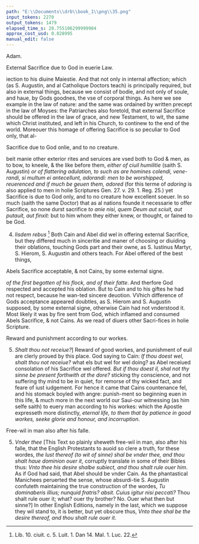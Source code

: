 ```yaml
---
path: "E:\\Documents\\drb\\book_1\\png\\35.png"
input_tokens: 2270
output_tokens: 1479
elapsed_time_s: 28.755106299999984
approx_cost_usd: 0.028995
manual_edit: false
---
```

Adam.

<aside>External Sacrifice due to God in euerie Law.</aside>

iection to his diuine Maiestie. And that not only in internal affection; which (as S. Augustin, and al Catholique Doctors teach) is principally required, but also in external things, because we consist of bodie, and not only of soule, and haue, by Gods goodnes, the vse of corporal things. As here we see example in the law of nature: and the same was ordained by written precept in the law of Moyses: the Patriarches also foretold, that external Sacrifice should be offered in the law of grace, and new Testament, to wit, the same which Christ instituted, and left in his Church, to continew to the end of the world. Moreouer this homage of offering Sacrifice is so peculiar to God only, that al-

<aside>Sacrifice due to God onlie, and to no creature.</aside>

beit manie other exterior rites and seruices are vsed both to God & men, as to bow, to kneele, & the like before them, *either of ciuil humilitie* (saith S. Augustin) *or of flattering adulation, to such as are homines colendi, vene-randi, si multum ei antecellunt, adorandi: men to be worshipped, reuerenced and if much be geuen them, adored* (for this terme of *adoring* is also applied to men in holie Scriptures Gen. 27. v. 29. 1. Reg. 25.) yet Sacrifice is due to God only, and to no creature how excellent soeuer. In so much (saith the same Doctor) that as al nations founde it necessarie to offer Sacrifice, so none durst sacrifice *to anie nisi, quem Deum aut sciuit, aut putauit, aut finxit:* but to him whom they either knew, or thought, or fained to be God.

4. *Iisdem rebus* [^1] Both Cain and Abel did wel in offering external Sacrifice, but they differed much in sinceritie and maner of choosing or diuiding their oblations, touching Gods part and their owne, as S. Iustinus Martyr, S. Hierom, S. Augustin and others teach. For Abel offered of the best things,

<aside>Abels Sacrifice acceptable, & not Cains, by some external signe.</aside>

*of the first begotten of his flock, and of their fatte*. And therfore God respected and accepted his oblation. But to Cain and to his giftes he had not respect, because he wan-ted sincere deuotion. VVhich difference of Gods acceptance appeared doubtles, as S. Hierom and S. Augustin supposed, by some external signe, otherwise Cain had not vnderstood it. Most likely it was by fire sent from God, which inflamed and consumed Abels Sacrifice, & not Cains. As we read of diuers other Sacri-fices in holie Scripture.

<aside>Reward and punishment according to our workes.</aside>

5. *Shalt thou not receiue?*] Reward of good workes, and punishment of euil are clerly proued by this place. God saying to Cain: *If thou doest wel, shalt thou not receiue?* what els but wel for wel doing? as Abel receiued consolation of his Sacrifice wel offered. *But if thou doest il, shal not thy sinne be present forthwith at the dore?* sticking thy conscience, and not suffering thy mind to be in quiet, for remorse of thy wicked fact, and feare of iust iudgement. For hence it came that Cains countenance fel, and his stomack boyled with angre: punish-ment so beginning euen in this life, & much more in the next world our Saui-our witnessing (as him selfe saith) to euery man according to his workes: which the Apostle expresseth more distinctly, *eternal life, to them that by patience in good workes, seeke glorie and honour, and incorruption*.

<aside>Free-wil in man also after his falle.</aside>

5. *Vnder thee* [This Text so plainly sheweth free-wil in man, also after his falle, that the English Protestants to auoid so clere a truth, for these wordes, *the lust thereof (to wit of sinne) shal be vnder thee, and thou shalt haue dominion ouer it*, corruptly translate in some of their Bibles thus: *Vnto thee his desire shalbe subiect, and thou shalt rule ouer him*. As if God had said, that Abel should be vnder Cain. As the phantastical Manichees peruerted the sense, whose absurdi-tie S. Augustin confuteth maintaining the true construction of the wordes, *Tu dominaberis illius; nunquid fratris? absit. Cuius igitur nisi peccati?* Thou shalt rule ouer it; what? ouer thy brother? No. Ouer what then but sinne?] In other English Editions, namely in the last, which we suppose they wil stand to, it is better, but yet obscure thus, *Vnto thee shal be the desire thereof, and thou shalt rule ouer it*.

[^1]: Lib. 10. ciuit. c. 5. Luit. 1. Dan 14. Mal. 1. Luc. 22.

[^2]: Lib. 10. ciuit. c. 4. Apol. 1. Epist. 125. Li. 1. Me-rach. 5. Ephes. 9. c. 8.

[^3]: To. 5. q. 4.

[^4]: Quæst. Hebrai. in Gen. 15. ciuit c. 7. Leuit. 9. Iudic. 6. 3. Reg. 18. 2. Par. 7.

[^5]: Mat. 16. Rom. 2.
